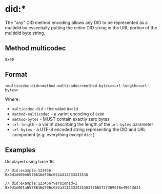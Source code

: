 # did:*

The "any" DID method encoding allows any DID to be represented as a multidid by essentially putting the entire DID string in the URL portion of the multidid byte string.

## Method multicodec

`0x00`

## Format

```
<multicodec-did><method-multicodec><method-bytes><url-length><url-bytes>
```

Where:

* `multicodec-did` - the value `0xd1d`
* `method-multicodec` - a varint encoding of `0x00`
* `method-bytes` - MUST contain exactly zero bytes
* `url-length` - a varint describing the length of the `url-bytes` parameter
* `url-bytes` - a UTF-8 encoded string representing the DID and URL component (e.g. everything except `did:`)

## Examples

Displayed using base 16.

```
// did:example:123456
0x0d1d000e6578616d706c653a313233343536

// did:example:123456?versionId=1
0x0d1d001a6578616d706c653a3132333435363f76657273696f6e49643d31
```
